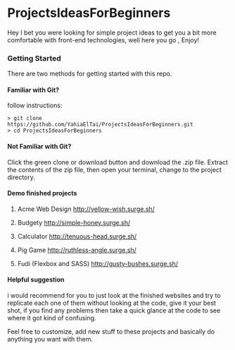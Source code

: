 # ProjectsIdeasForBeginners
Hey
I bet you were looking for simple project ideas to get you a bit more comfortable with front-end technologies, well here you go , Enjoy!

### Getting Started

There are two methods for getting started with this repo.

#### Familiar with Git?

follow instructions:

```
> git clone https://github.com/YahiaElTai/ProjectsIdeasForBeginners.git
> cd ProjectsIdeasForBeginners
```

#### Not Familiar with Git?

Click the green clone or download button and download the .zip file. Extract the contents of the zip file, then open your terminal, change to the project directory.

#### Demo finished projects

1. Acme Web Design http://yellow-wish.surge.sh/

2. Budgety http://simple-honey.surge.sh/

3. Calculator http://tenuous-head.surge.sh/

4. Pig Game http://ruthless-angle.surge.sh/

5. Fudi (Flexbox and SASS) http://gusty-bushes.surge.sh/

#### Helpful suggestion

i would recommend for you to just look at the finished websites and try to replicate each one of them without looking at the code, give it your best shot,
if you find any problems then take a quick glance at the code to see where it got kind of confusing.

Feel free to customize, add new stuff to these projects and basically do anything you want with them.
